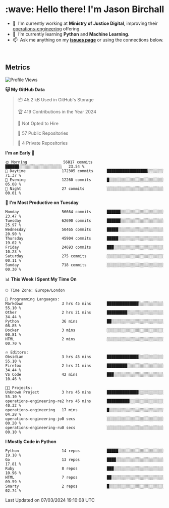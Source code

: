 <h1 align="left" id="jason-title">:wave: Hello there! I'm Jason Birchall</h1>

- :office: &nbsp;I'm currently working at **Ministry of Justice Digital**, improving their [operations-engineering](https://github.com/ministryofjustice/operations-engineering) offering.
- :seedling: &nbsp;I’m currently learning **Python** and **Machine Learning**.
- :mailbox: &nbsp;Ask me anything on my **[issues page]** or using the connections below.


<br>


<h2>Metrics</h2>

<!--START_SECTION:waka-->
![Profile Views](http://img.shields.io/badge/Profile%20Views-0-blue)

**🐱 My GitHub Data** 

> 📦 45.2 kB Used in GitHub's Storage 
 > 
> 🏆 419 Contributions in the Year 2024
 > 
> 🚫 Not Opted to Hire
 > 
> 📜 57 Public Repositories 
 > 
> 🔑 4 Private Repositories 
 > 
**I'm an Early 🐤** 

```text
🌞 Morning                56817 commits       ██████░░░░░░░░░░░░░░░░░░░   23.54 % 
🌆 Daytime                172305 commits      ██████████████████░░░░░░░   71.37 % 
🌃 Evening                12260 commits       █░░░░░░░░░░░░░░░░░░░░░░░░   05.08 % 
🌙 Night                  27 commits          ░░░░░░░░░░░░░░░░░░░░░░░░░   00.01 % 
```
📅 **I'm Most Productive on Tuesday** 

```text
Monday                   56664 commits       ██████░░░░░░░░░░░░░░░░░░░   23.47 % 
Tuesday                  62690 commits       ██████░░░░░░░░░░░░░░░░░░░   25.97 % 
Wednesday                50465 commits       █████░░░░░░░░░░░░░░░░░░░░   20.90 % 
Thursday                 45904 commits       █████░░░░░░░░░░░░░░░░░░░░   19.02 % 
Friday                   24693 commits       ███░░░░░░░░░░░░░░░░░░░░░░   10.23 % 
Saturday                 275 commits         ░░░░░░░░░░░░░░░░░░░░░░░░░   00.11 % 
Sunday                   718 commits         ░░░░░░░░░░░░░░░░░░░░░░░░░   00.30 % 
```


📊 **This Week I Spent My Time On** 

```text
🕑︎ Time Zone: Europe/London

💬 Programming Languages: 
Markdown                 3 hrs 45 mins       ██████████████░░░░░░░░░░░   55.10 % 
Other                    2 hrs 21 mins       █████████░░░░░░░░░░░░░░░░   34.44 % 
Python                   36 mins             ██░░░░░░░░░░░░░░░░░░░░░░░   08.85 % 
Docker                   3 mins              ░░░░░░░░░░░░░░░░░░░░░░░░░   00.81 % 
HTML                     2 mins              ░░░░░░░░░░░░░░░░░░░░░░░░░   00.70 % 

🔥 Editors: 
Obsidian                 3 hrs 45 mins       ██████████████░░░░░░░░░░░   55.10 % 
Firefox                  2 hrs 21 mins       █████████░░░░░░░░░░░░░░░░   34.44 % 
VS Code                  42 mins             ███░░░░░░░░░░░░░░░░░░░░░░   10.46 % 

🐱‍💻 Projects: 
Unknown Project          3 hrs 45 mins       ██████████████░░░░░░░░░░░   55.10 % 
operations-engineering-re2 hrs 45 mins       ██████████░░░░░░░░░░░░░░░   40.32 % 
operations-engineering   17 mins             █░░░░░░░░░░░░░░░░░░░░░░░░   04.28 % 
operations-engineering-jo0 secs              ░░░░░░░░░░░░░░░░░░░░░░░░░   00.20 % 
operations-engineering-ru0 secs              ░░░░░░░░░░░░░░░░░░░░░░░░░   00.10 % 
```

**I Mostly Code in Python** 

```text
Python                   14 repos            █████░░░░░░░░░░░░░░░░░░░░   19.18 % 
Go                       13 repos            ████░░░░░░░░░░░░░░░░░░░░░   17.81 % 
Ruby                     8 repos             ███░░░░░░░░░░░░░░░░░░░░░░   10.96 % 
HTML                     7 repos             ██░░░░░░░░░░░░░░░░░░░░░░░   09.59 % 
Smarty                   2 repos             █░░░░░░░░░░░░░░░░░░░░░░░░   02.74 % 
```




 Last Updated on 07/03/2024 19:10:08 UTC
<!--END_SECTION:waka-->

<!-- links -->

[issues page]: https://github.com/jasonBirchall/jasonBirchall/issues "jasonBirchall/issues"
